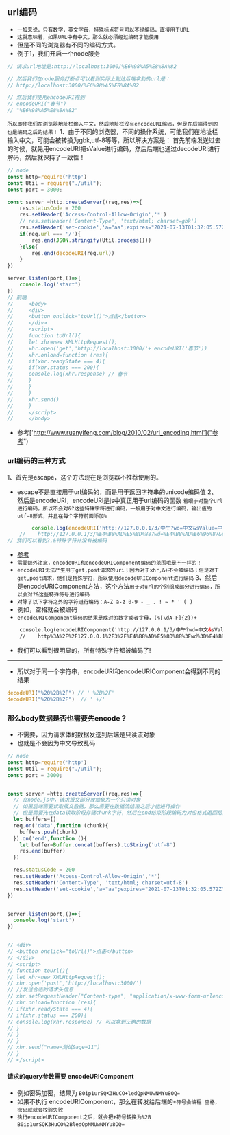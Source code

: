## url编码
* `一般来说，只有数字，英文字母，特殊标点符号可以不经编码，直接用于URL`
* `这就意味着，如果URL中有中文，那么就必须经过编码才能使用`
* 但是不同的浏览器有不同的编码方式。
* 例子1，我们开启一个node服务
```javascript
// 请求url地址是:http://localhost:3000/%E6%98%A5%E8%8A%82

// 然后我们在node服务打断点可以看到实际上到达后端拿到的url是：
// http://localhost:3000/%E6%98%A5%E8%8A%82

// 然后我们使用encodeURI得到
// encodeURI("春节")
// "%E6%98%A5%E8%8A%82"
```
`所以即使我们在浏览器地址栏输入中文，然后地址栏没有encodeURI编码，但是在后端得到的也是编码之后的结果！`
1、由于不同的浏览器，不同的操作系统，可能我们在地址栏输入中文，可能会被转换为gbk,utf-8等等，所以解决方案是：
首先前端发送过去的时候，就先用encodeURI把sValue进行编码，然后后端也通过decodeURI进行解码，然后就保持了一致性！
```javascript
// node
const http=require('http')
const Util = require("./util");
const port = 3000;

const server =http.createServer((req,res)=>{
    res.statusCode = 200
    res.setHeader('Access-Control-Allow-Origin','*')
    // res.setHeader('Content-Type', 'text/html; charset=gbk')
    res.setHeader('set-cookie','a="aa";expires="2021-07-13T01:32:05.572Z";HttpOnly')
    if(req.url === '/'){
        res.end(JSON.stringify(Util.process()))
    }else{
        res.end(decodeURI(req.url))
    }
})

server.listen(port,()=>{
    console.log('start')
})
// 前端
//     <body>
//     <div>
//     <button onclick="toUrl()">点击</button>
//     </div>
//     <script>
//     function toUrl(){
//     let xhr=new XMLHttpRequest();
//     xhr.open('get','http://localhost:3000/'+ encodeURI('春节'))
//     xhr.onload=function (res){
//     if(xhr.readyState === 4){
//     if(xhr.status === 200){
//     console.log(xhr.response) // 春节
//     }
//     }
//     }
//     xhr.send()
//     }
//     </script>
//     </body>
```

* 参考['http://www.ruanyifeng.com/blog/2010/02/url_encoding.html']("参考")

### url编码的三种方式
1、首先是escape，这个方法现在是浏览器不推荐使用的。
* escape不是直接用于url编码的，而是用于返回字符串的unicode编码值
2、然后是encodeURI，encodeURI是js中真正用于url编码的函数
  `着眼于对整个url进行编码，所以不会对&?这些特殊字符进行编码，一般用于对中文进行编码，输出值的utf-8形式，并且在每个字符前面添加%`
```javascript
        console.log(encodeURI('http://127.0.0.1/3/中午?wd=中文&sValue=中文'))
    //    http://127.0.0.1/3/%E4%B8%AD%E5%8D%88?wd=%E4%B8%AD%E6%96%87&sValue=%E4%B8%AD%E6%96%87
// 我们可以看到?,&特殊字符并没有被编码
```
* [参考]("https://developer.mozilla.org/zh-CN/docs/Web/JavaScript/Reference/Global_Objects/encodeURI")
* `需要额外注意，encodeURI和encodeURIComponent编码的范围哦是不一样的！`
* `encodeURI无法产生用于get,post请求的uri；因为对于xhr,&+不会被编码；但是对于get,post请求，他们是特殊字符，所以使用decodeURIComponent进行编码`
3、然后是encodeURIComponent方法，这个方法`用于对url的个别组成部分进行编码，所以会对?&这些特殊符号进行编码`
* `对除了以下字符之外的字符进行编码：A-Z a-z 0-9 - _ . ! ~ * ' ( )`
* 例如，空格就会被编码
* `encodeURIComponent编码的结果是成对的数字或者字母，(%[\dA-F]{2})+`
```html
    console.log(encodeURIComponent('http://127.0.0.1/3/中午?wd=中文&sValue=中文'))
    //    http%3A%2F%2F127.0.0.1%2F3%2F%E4%B8%AD%E5%8D%88%3Fwd%3D%E4%B8%AD%E6%96%87%26sValue%3D%E4%B8%AD%E6%96%87
```
* 我们可以看到很明显的，所有特殊字符都被编码了!
---
* 所以对于同一个字符串，encodeURI和encodeURIComponent会得到不同的结果
```js
decodeURI("%20%2B%2F") // ' %2B%2F' 
decodeURI("%20%2B%2F")  // ' +/'
```

### 那么body数据是否也需要先encode？
* 不需要，因为请求体的数据发送到后端是只读流对象
* 也就是不会因为中文导致乱码
```javascript
// node
const http=require('http')
const Util = require("./util");
const port = 3000;


const server =http.createServer((req,res)=>{
  // 在node.js中，请求报文部分被抽象为一个只读对象
  // 如果后端需要读取报文数据，那么需要在数据流结束之后才能进行操作
  // 但是需要先在data读取阶段存储chunk字符，然后在end结束阶段编码为对应格式返回给前端
  let buffers=[]
  req.on('data',function (chunk){
    buffers.push(chunk)
  }).on('end',function (){
    let buffer=Buffer.concat(buffers).toString('utf-8')
    res.end(buffer)
  })

  res.statusCode = 200
  res.setHeader('Access-Control-Allow-Origin','*')
  res.setHeader('Content-Type', 'text/html; charset=utf-8')
  res.setHeader('set-cookie','a="aa";expires="2021-07-13T01:32:05.572Z";HttpOnly')
})


server.listen(port,()=>{
  console.log('start')
})


// <div>
// <button onclick="toUrl()">点击</button>
// </div>
// <script>
// function toUrl(){
// let xhr=new XMLHttpRequest();
// xhr.open('post','http://localhost:3000/')
// //发送合适的请求头信息
// xhr.setRequestHeader("Content-type", "application/x-www-form-urlencoded");
// xhr.onload=function (res){
// if(xhr.readyState === 4){
// if(xhr.status === 200){
// console.log(xhr.response) // 可以拿到正确的数据
// }
// }
// }
// xhr.send("name=测试&age=11")
// }
// </script>
```

#### 请求的query参数需要 encodeURIComponent
* 例如密码加密，结果为
`B0ip1urSQK3HuCO+ledQpNMUwNMYu8OQ=`
* 如果不执行 encodeURIComponent，那么在转发给后端的`+符号会编程 空格，密码就就会校验失败`
* `执行encodeURIComponent之后，就会把+符号转换为%2B`
`B0ip1urSQK3HuCO%2BledQpNMUwNMYu8OQ=`




